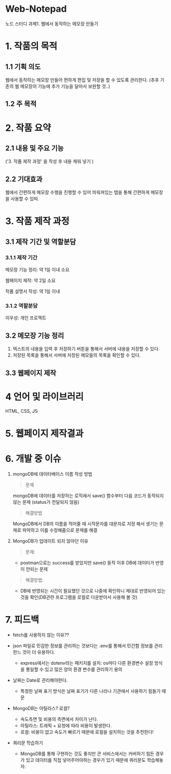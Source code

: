 # Web-Notepad

노드 스터디 과제1. 웹에서 동작하는 메모장 만들기

# 1. 작품의 목적

## 1.1 기획 의도

웹에서 동작하는 메모장 만들어 편하게 편집 및 저장을 할 수 있도록 관리한다.
(추후 기존의 웹 메모장의 기능에 추가 기능을 달아서 보완할 것..)

## 1.2 주 목적

<!-- 웹에서 -->

# 2. 작품 요약

## 2.1 내용 및 주요 기능

('3. 작품 제작 과정' 을 작성 후 내용 채워 넣기 )

## 2.2 기대효과

웹에서 간편하게 메모장 수행을 진행할 수 있어 띄워져있는 탭을 통해 간편하게 메모장을 사용할 수 있따.

# 3. 작품 제작 과정

## 3.1 제작 기간 및 역할분담

### 3.1.1 제작 기간

메모장 기능 정리: 약 1일 이내 소요

웹페이지 제작: 약 2일 소요

작품 설명서 작성: 약 1일 이내

### 3.1.2 역할분담

이우성: 개인 프로젝트

## 3.2 메모장 기능 정리

1. 텍스트의 내용을 입력 후 저장하기 버튼을 통해서 서버에 내용을 저장할 수 있다.
2. 저장된 목록을 통해서 서버에 저장된 메모들의 목록을 확인할 수 있다.

## 3.3 웹페이지 제작

# 4 언어 및 라이브러리

HTML, CSS, JS

# 5. 웹페이지 제작결과

# 6. 개발 중 이슈

1.  mongoDB에 데이터베이스 이름 작성 방법

    > 문제

    mongoDB에 데이터를 저장하는 로직에서 save() 함수부터 다음 코드가 동작되지 않는 문제 (status가 전달되지 않음)<br>

    > 해결방법

    MongoDB에서 DB의 이름을 적어줄 때 시작문자를 대문자로 지정 해서 생기는 문제로 파악하고 이를 수정해줌으로 문제를 해결

2.  MongoDB가 업데이트 되지 않아던 이유

    > 문제:

    -   postman으로는 success를 받았지만 save() 동작 이후 DB에 데이터가 반영이 안되는 문제

    > 해결방법:

    -   DB에 반영되는 시간이 필요했던 것으로 나중에 확인하니 제대로 반영되어 있는 것을 확인(DB관련 프로그램을 로컬로 다운받아서 사용해 볼 것)

# 7. 피드백

-   fetch를 사용하지 않는 이유??

-   json 파일로 민감한 정보를 관리하는 것보다는 .env를 통해서 민간함 정보를 관리한느 것이 더 유용하다.

    -   express에서는 dotenv라는 패키지를 설치: os마다 다른 환경변수 설정 방식을 통일할 수 있고 많은 양의 환경 변수를 관리하기 용의

-   날짜는 Date로 관리해야한다.

    -   특정한 날짜 표기 방식은 날짜 표기가 다른 나라나 기관에서 사용하기 힘들기 때문

-   MongoDB는 아틸라스? 로컬?

    -   속도측면 및 비용의 측면에서 차이가 난다.
    -   아틸라스: 트래픽 + 요청에 따라 비용이 발생한다.
    -   로컬: 비용이 없고 속도가 빠르기 때문에 로컬을 설치하는 것을 추천한다!

-   쿼리문 학습하기
    -   MongoDB를 통해 구현하는 것도 좋지만 큰 서비스에서는 커버하기 힘든 경우가 있고 데이터를 직접 넣어주어야하는 경우가 있기 때문에 쿼리문도 학습해놓자.

<!--
해야될 것들
0. 일단 기능부터 완성하기 [o]
1. dbConfig로 쓰이는 것들 .env로 바꾸기
2. 지금 사용에 안필요한 코드 분류해보기 > 관식님, 한별님 코드 참고, 한별님 피드백과, 관식님, 기영님 피드백 필기적은 것 확인해서 반영해보기
3. 한별님의 스키마 작성방식 보고 배우기!, trim, maxlangth
4. 한별님 코드 피드백? fetch를 사용하지 않는 이유?? > 경로가 다 보이기때문?? 이게 어떤 식으로 문제가 될 수 있는지 여쭤보기
5. MongoDB Mongoose 찾아보고 로컬로 설치해서 연결하기
6. 몽고디비 스키마는 어떻게 리드미에 적는 지 알아보기
7. 올려주신 readme들 보면서 어떻게 작성하면 좋을 지 생각해보기!: 설명에 필요한 주요 코드 작성하기,
 -->
